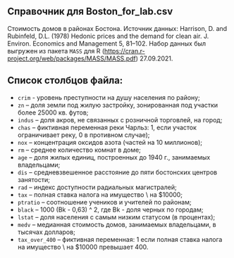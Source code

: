 
## Справочник для **Boston_for_lab.csv**

Стоимость домов в районах Бостона. Источник данных: Harrison, D. and Rubinfeld, D.L. (1978) Hedonic prices and the demand for clean air. J. Environ. Economics and Management 5, 81–102. Набор данных был выгружен из пакета `MASS` для R (<https://cran.r-project.org/web/packages/MASS/MASS.pdf>) 27.09.2021.    

## Список столбцов файла:
* `crim` - уровень преступности на душу населения по району;  
* `zn` – доля земли под жилую застройку, зонированная под участки более 25000 кв. футов;   
* `indus` – доля акров, не связанных с розничной торговлей, на город;   
* `chas` – фиктивная переменная реки Чарльз: 1, если участок ограничивает реку, 0 в противном случае);  
* `nox` – концентрация оксидов азота (частей на 10 миллионов);    
* `rm` – среднее количество комнат в доме;    
* `age` – доля жилых единиц, построенных до 1940 г., занимаемых владельцами;   
* `dis` – средневзвешенное расстояние до пяти бостонских центров занятости;   
* `rad` – индекс доступности радиальных магистралей;
* `tax` – полная ставка налога на имущество \ на $10000;   
* `ptratio` – соотношение учеников и учителей по районам;   
* `black` – 1000 (Bk - 0,63) ^ 2, где Bk - доля черных по городам;   
* `lstat` – доля населения с самым низким статусом (в процентах);   
* `medv` – медианная стоимость домов, занимаемых владельцами, в тысячах долларов;   
* `tax_over_400` – фиктивная переменная: 1 если полная ставка налога на имущество \ на $10000 превышает 400.   